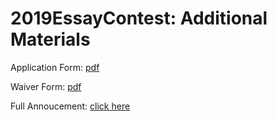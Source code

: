 # 2019EssayContest: Additional Materials

Application Form: [pdf](https://github.com/svcaf/2019EssayContest/raw/master/Application%20Form-v2.pdf)

Waiver Form: [pdf](https://github.com/svcaf/2019EssayContest/raw/master/Release%20and%20Waiver%20Form.pdf)

Full Annoucement: [click here](https://github.com/svcaf/2019EssayContest/blob/master/annoucement.md)
